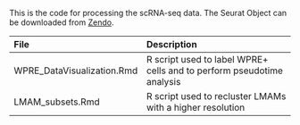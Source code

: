 This is the code for processing the scRNA-seq data. The Seurat Object can be downloaded from [Zendo](https://zenodo.org/records/10809097).

| File  | Description |
|:---------------|:-------------|
| WPRE_DataVisualization.Rmd | R script used to label WPRE+ cells and to perform pseudotime analysis |
| LMAM_subsets.Rmd | R script used to recluster LMAMs with a higher resolution |